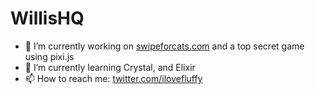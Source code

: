 WillisHQ
========

- 🔭 I’m currently working on [swipeforcats.com](https://swipeforcats.com) and a top secret game using pixi.js
- 🌱 I’m currently learning Crystal, and Elixir
- 📫 How to reach me: [twitter.com/ilovefluffy](https://twitter.com/ilovefluffy)



<!--
**willishq/willishq** is a ✨ _special_ ✨ repository because its `README.md` (this file) appears on your GitHub profile.

Here are some ideas to get you started:

- 🔭 I’m currently working on ...
- 🌱 I’m currently learning ...
- 👯 I’m looking to collaborate on ...
- 🤔 I’m looking for help with ...
- 💬 Ask me about ...
- 📫 How to reach me: ...
- 😄 Pronouns: ...
- ⚡ Fun fact: ...
-->
